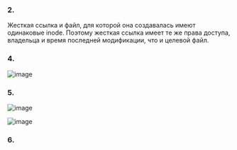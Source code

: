 
### 2.
Жесткая ссылка и файл, для которой она создавалась имеют одинаковые inode. Поэтому жесткая ссылка имеет те же права доступа, владельца и время последней модификации, что и целевой файл.

### 4.
![image](https://user-images.githubusercontent.com/95320903/153000794-e809f6e7-ede4-4f88-b550-44a2dc04a4a3.png)

### 5.
![image](https://user-images.githubusercontent.com/95320903/153004436-6f0478ae-69ec-431a-9956-fdcac1dea4e7.png)

![image](https://user-images.githubusercontent.com/95320903/153005489-9ccc629a-1564-48c2-932d-b7d4d7fcf35e.png)

### 6.


